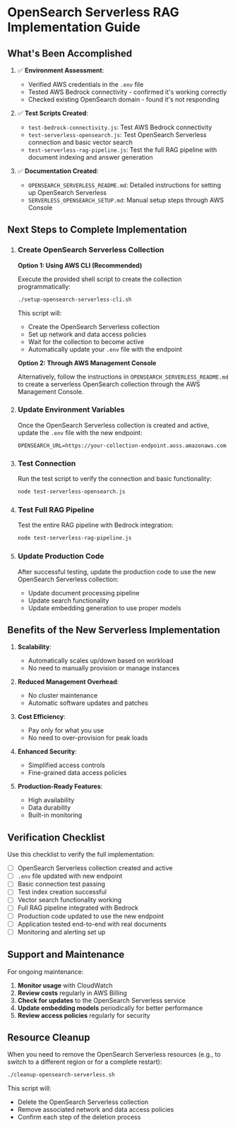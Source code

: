 # OpenSearch Serverless RAG Implementation Guide

## What's Been Accomplished

1. ✅ **Environment Assessment**:
   - Verified AWS credentials in the `.env` file
   - Tested AWS Bedrock connectivity - confirmed it's working correctly
   - Checked existing OpenSearch domain - found it's not responding

2. ✅ **Test Scripts Created**:
   - `test-bedrock-connectivity.js`: Test AWS Bedrock connectivity
   - `test-serverless-opensearch.js`: Test OpenSearch Serverless connection and basic vector search
   - `test-serverless-rag-pipeline.js`: Test the full RAG pipeline with document indexing and answer generation

3. ✅ **Documentation Created**:
   - `OPENSEARCH_SERVERLESS_README.md`: Detailed instructions for setting up OpenSearch Serverless
   - `SERVERLESS_OPENSEARCH_SETUP.md`: Manual setup steps through AWS Console

## Next Steps to Complete Implementation

1. ### Create OpenSearch Serverless Collection

   **Option 1: Using AWS CLI (Recommended)**
   
   Execute the provided shell script to create the collection programmatically:
   
   ```bash
   ./setup-opensearch-serverless-cli.sh
   ```
   
   This script will:
   - Create the OpenSearch Serverless collection
   - Set up network and data access policies
   - Wait for the collection to become active
   - Automatically update your `.env` file with the endpoint
   
   **Option 2: Through AWS Management Console**
   
   Alternatively, follow the instructions in `OPENSEARCH_SERVERLESS_README.md` to create a serverless OpenSearch collection through the AWS Management Console.

2. ### Update Environment Variables
   Once the OpenSearch Serverless collection is created and active, update the `.env` file with the new endpoint:
   ```
   OPENSEARCH_URL=https://your-collection-endpoint.aoss.amazonaws.com
   ```

3. ### Test Connection
   Run the test script to verify the connection and basic functionality:
   ```bash
   node test-serverless-opensearch.js
   ```

4. ### Test Full RAG Pipeline
   Test the entire RAG pipeline with Bedrock integration:
   ```bash
   node test-serverless-rag-pipeline.js
   ```

5. ### Update Production Code
   After successful testing, update the production code to use the new OpenSearch Serverless collection:
   - Update document processing pipeline
   - Update search functionality
   - Update embedding generation to use proper models

## Benefits of the New Serverless Implementation

1. **Scalability**: 
   - Automatically scales up/down based on workload
   - No need to manually provision or manage instances

2. **Reduced Management Overhead**:
   - No cluster maintenance
   - Automatic software updates and patches

3. **Cost Efficiency**:
   - Pay only for what you use
   - No need to over-provision for peak loads

4. **Enhanced Security**:
   - Simplified access controls
   - Fine-grained data access policies

5. **Production-Ready Features**:
   - High availability
   - Data durability
   - Built-in monitoring

## Verification Checklist

Use this checklist to verify the full implementation:

- [ ] OpenSearch Serverless collection created and active
- [ ] `.env` file updated with new endpoint
- [ ] Basic connection test passing
- [ ] Test index creation successful
- [ ] Vector search functionality working
- [ ] Full RAG pipeline integrated with Bedrock
- [ ] Production code updated to use the new endpoint
- [ ] Application tested end-to-end with real documents
- [ ] Monitoring and alerting set up

## Support and Maintenance

For ongoing maintenance:

1. **Monitor usage** with CloudWatch
2. **Review costs** regularly in AWS Billing
3. **Check for updates** to the OpenSearch Serverless service
4. **Update embedding models** periodically for better performance
5. **Review access policies** regularly for security

## Resource Cleanup

When you need to remove the OpenSearch Serverless resources (e.g., to switch to a different region or for a complete restart):

```bash
./cleanup-opensearch-serverless.sh
```

This script will:
- Delete the OpenSearch Serverless collection
- Remove associated network and data access policies
- Confirm each step of the deletion process